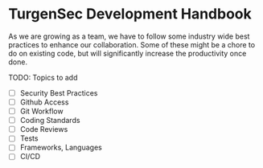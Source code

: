 # TurgenSec Development Handbook

As we are growing as a team, we have to follow some industry wide best practices to enhance our collaboration.
Some of these might be a chore to do on existing code, but will significantly increase the productivity once done.

TODO: Topics to add

- [ ] Security Best Practices
- [ ] Github Access
- [ ] Git Workflow
- [ ] Coding Standards
- [ ] Code Reviews
- [ ] Tests
- [ ] Frameworks, Languages
- [ ] CI/CD
